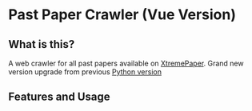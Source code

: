 # Past Paper Crawler (Vue Version)

## What is this?

A web crawler for all past papers available on [XtremePaper](https://xtremepapers.com/).
Grand new version upgrade from previous [Python version](https://github.com/Astatine-213-Tian/Past-Paper-Crawler)

## Features and Usage

